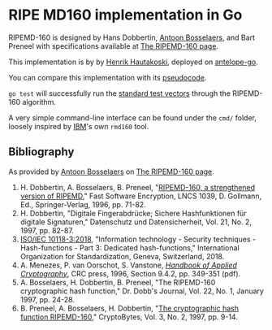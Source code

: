 # RIPE MD160 implementation in Go

RIPEMD-160 is designed by Hans Dobbertin, [Antoon Bosselaers], and Bart Preneel with specifications available at [The RIPEMD-160 page].

This implementation is by by [Henrik Hautakoski], deployed on [antelope-go].

You can compare this implementation with its [pseudocode].

`go test` will successfully run the [standard test vectors] through the RIPEMD-160 algorithm.

A very simple command-line interface can be found under the `cmd/` folder, loosely inspired by [IBM]'s own `rmd160` tool.

## Bibliography

As provided by [Antoon Bosselaers] on [The RIPEMD-160 page].

1. H. Dobbertin, A. Bosselaers, B. Preneel, "[RIPEMD-160, a strengthened version of RIPEMD]," Fast Software Encryption, LNCS 1039, D. Gollmann, Ed., Springer-Verlag, 1996, pp. 71-82.
2. H. Dobbertin, "Digitale Fingerabdrücke; Sichere Hashfunktionen für digitale Signaturen," Datenschutz und Datensicherheit, Vol. 21, No. 2, 1997, pp. 82-87.
3. [ISO/IEC 10118-3:2018], "Information technology - Security techniques - Hash-functions - Part 3: Dedicated hash-functions," International Organization for Standardization, Geneva, Switzerland, 2018.
4. A. Menezes, P. van Oorschot, S. Vanstone, *[Handbook of Applied Cryptography]*, CRC press, 1996, Section 9.4.2, pp. 349-351 (pdf).
5. A. Bosselaers, H. Dobbertin, B. Preneel, "The RIPEMD-160 cryptographic hash function," Dr. Dobb's Journal, Vol. 22, No. 1, January 1997, pp. 24-28.
6. B. Preneel, A. Bosselaers, H. Dobbertin, "[The cryptographic hash function RIPEMD-160]," CryptoBytes, Vol. 3, No. 2, 1997, pp. 9-14.

[Antoon Bosselaers]: https://homes.esat.kuleuven.be/~bosselae/
[The RIPEMD-160 page]: https://homes.esat.kuleuven.be/~bosselae/ripemd160.html
[Henrik Hautakoski]: https://github.com/pnx
[antelope-go]: https://github.com/antelope-go/ripemd160
[pseudocode]: pseudocode.md
[standard test vectors]: test-vectors.md
[IBM]: https://www.ibm.com/docs/en/zos/3.1.0?topic=descriptions-rmd160-calculate-check-ripemd-160-cryptographic-hashes
[RIPEMD-160, a strengthened version of RIPEMD]: https://homes.esat.kuleuven.be/~bosselae/ripemd160/pdf/AB-9601/AB-9601.pdf
[ISO/IEC 10118-3:2018]: https://www.iso.org/standard/67116.html
[Handbook of Applied Cryptography]: https://cacr.uwaterloo.ca/hac/
[The cryptographic hash function RIPEMD-160]: https://www.networkdls.com/Articles/crypto3n2.pdf
